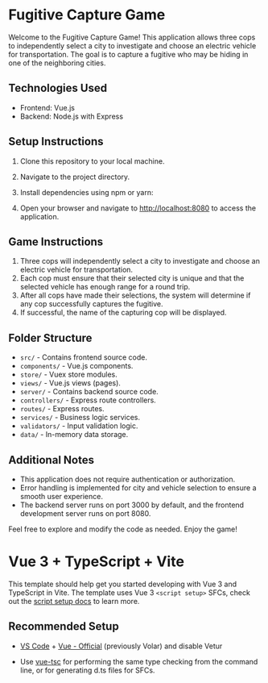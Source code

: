 # Fugitive Capture Game

Welcome to the Fugitive Capture Game! This application allows three cops to independently select a city to investigate and choose an electric vehicle for transportation. The goal is to capture a fugitive who may be hiding in one of the neighboring cities.

## Technologies Used

- Frontend: Vue.js
- Backend: Node.js with Express

## Setup Instructions

1. Clone this repository to your local machine.
2. Navigate to the project directory.
3. Install dependencies using npm or yarn:

6. Open your browser and navigate to [http://localhost:8080](http://localhost:8080) to access the application.

## Game Instructions

1. Three cops will independently select a city to investigate and choose an electric vehicle for transportation.
2. Each cop must ensure that their selected city is unique and that the selected vehicle has enough range for a round trip.
3. After all cops have made their selections, the system will determine if any cop successfully captures the fugitive.
4. If successful, the name of the capturing cop will be displayed.

## Folder Structure

- `src/` - Contains frontend source code.
- `components/` - Vue.js components.
- `store/` - Vuex store modules.
- `views/` - Vue.js views (pages).
- `server/` - Contains backend source code.
- `controllers/` - Express route controllers.
- `routes/` - Express routes.
- `services/` - Business logic services.
- `validators/` - Input validation logic.
- `data/` - In-memory data storage.

## Additional Notes

- This application does not require authentication or authorization.
- Error handling is implemented for city and vehicle selection to ensure a smooth user experience.
- The backend server runs on port 3000 by default, and the frontend development server runs on port 8080.

Feel free to explore and modify the code as needed. Enjoy the game!

# Vue 3 + TypeScript + Vite

This template should help get you started developing with Vue 3 and TypeScript in Vite. The template uses Vue 3 `<script setup>` SFCs, check out the [script setup docs](https://v3.vuejs.org/api/sfc-script-setup.html#sfc-script-setup) to learn more.

## Recommended Setup

- [VS Code](https://code.visualstudio.com/) + [Vue - Official](https://marketplace.visualstudio.com/items?itemName=Vue.volar) (previously Volar) and disable Vetur

- Use [vue-tsc](https://github.com/vuejs/language-tools/tree/master/packages/tsc) for performing the same type checking from the command line, or for generating d.ts files for SFCs.
